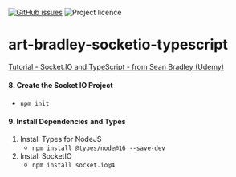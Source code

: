 [![GitHub issues](https://img.shields.io/github/issues/artshishkin/art-bradley-socketio-typescript)](https://github.com/artshishkin/art-bradley-socketio-typescript/issues)
![Project licence][licence]

# art-bradley-socketio-typescript

[Tutorial - Socket.IO and TypeScript - from Sean Bradley (Udemy)](https://sbcode.net/tssock/)

#### 8. Create the Socket IO Project

- `npm init`

#### 9. Install Dependencies and Types

1. Install Types for NodeJS
    - `npm install @types/node@16 --save-dev`
2. Install SocketIO
    - `npm install socket.io@4`




[licence]: https://img.shields.io/github/license/artshishkin/art-bradley-socketio-typescript.svg
